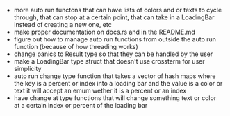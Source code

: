 - more auto run functons that can have lists of colors and or texts to cycle through, that can stop at a certain point, that can take in a LoadingBar instead of creating a new one, etc
- make proper documentation on docs.rs and in the README.md
- figure out how to manage auto run functions from outside the auto run function (because of how threading works)
- change panics to Result type so that they can be handled by the user
- make a LoadingBar type struct that doesn't use crossterm for user simplicity 
- auto run change type function that takes a vector of hash maps where the key is a percent or index into a loading bar and the value is a color or text it will accept an emum wether it is a percent or an index
- have change at type functions that will change something text or color at a certain index or percent of the loading bar


